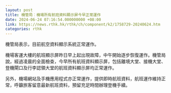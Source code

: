 ```yaml
---
layout: post
title: 機管局︰機場所有航班資料顯示屏今早正常運作
date: 2024-06-24 07:16:54.000000000 +08:00
link: https://news.rthk.hk/rthk/ch/component/k2/1758729-20240624.htm
categories: rthk
---
```


機管局表示，目前航空資料顯示系統正常運作。

機場客運大樓的航班顯示屏昨日早上起出現故障，中午開始逐步恢復運作。機管局說，經過凌晨的全面檢查，今早所有航班資料顯示屏，包括離境大堂、接機大堂、登機閘口及行李認領大堂的航班資料顯示屏均正常運作。

另外，機場網站及手機應用程式亦正常運作，提供即時航班資料，航班運作維持正常，呼籲旅客留意最新航班資料，預留充足時間辦理登機手續。
